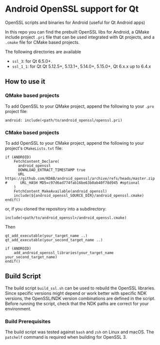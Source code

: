 # Android OpenSSL support for Qt
OpenSSL scripts and binaries for Android (useful for Qt Android apps)

In this repo you can find the prebuilt OpenSSL libs for Android, a QMake include project `.pri` file that can be used integrated with Qt projects, and a `.cmake` file for CMake based projects.

The following directories are available
* `ssl_3`: for Qt 6.5.0+.
* `ssl_1_1`: for Qt Qt 5.12.5+, 5.13.1+, 5.14.0+, 5.15.0+, Qt 6.x.x up to 6.4.x

## How to use it
### QMake based projects
To add OpenSSL to your QMake project, append the following to your `.pro` project file:

```
android: include(<path/to/android_openssl/openssl.pri)
```

### CMake based projects
To add OpenSSL to your CMake project, append the following to your project's `CMakeLists.txt` file:

```
if (ANDROID)
    FetchContent_Declare(
      android_openssl
      DOWNLOAD_EXTRACT_TIMESTAMP true
      URL https://github.com/KDAB/android_openssl/archive/refs/heads/master.zip
#      URL_HASH MD5=c97d6ad774fab16be63b0ab40f78d945 #optional
    )
    FetchContent_MakeAvailable(android_openssl)
    include(${android_openssl_SOURCE_DIR}/android_openssl.cmake)
endif()
```
or, if you cloned the repository into a subdirectory:

```
include(<path/to/android_openssl>/android_openssl.cmake)
```

Then

```
qt_add_executable(your_target_name ..)
qt_add_executable(your_second_target_name ..)

if (ANDROID)
    add_android_openssl_libraries(your_target_name your_second_target_name)
endif()

```

## Build Script

The build script `build_ssl.sh` can be used to rebuild the OpenSSL libraries. Since specific
versions might depend or work better with specific NDK versions, the OpenSSL/NDK version
combinations are defined in the script. Before running the script, check that the NDK paths
are correct for your environment.

### Build Prerequisites

The build script was tested against `bash` and `zsh` on Linux and macOS.
The `patchelf` command is required when building for OpenSSL 3.
